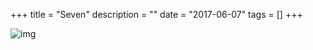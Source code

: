 +++
title = "Seven"
description = ""
date = "2017-06-07"
tags = []
+++

![img](/images/photos/18.jpg)
